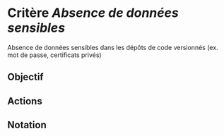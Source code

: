 # Critère *Absence de données sensibles*
Absence de données sensibles dans les dépôts de code versionnés (ex. mot de passe, certificats privés)

## Objectif


## Actions


## Notation